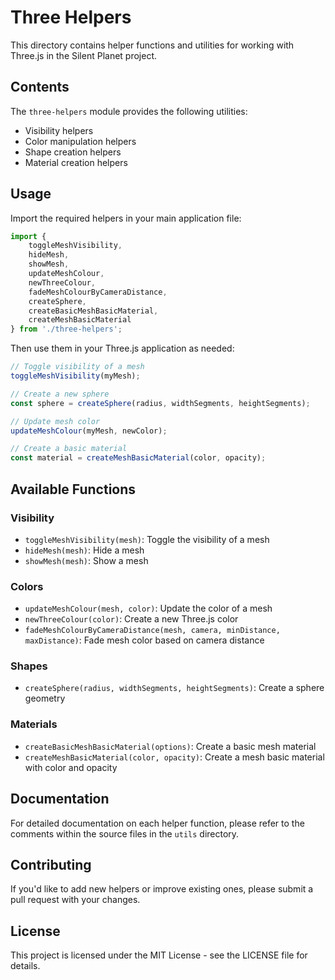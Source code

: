 # Three Helpers

This directory contains helper functions and utilities for working with Three.js in the Silent Planet project.

## Contents

The `three-helpers` module provides the following utilities:

- Visibility helpers
- Color manipulation helpers
- Shape creation helpers
- Material creation helpers

## Usage

Import the required helpers in your main application file:

```javascript
import {
    toggleMeshVisibility,
    hideMesh,
    showMesh,
    updateMeshColour,
    newThreeColour,
    fadeMeshColourByCameraDistance,
    createSphere,
    createBasicMeshBasicMaterial,
    createMeshBasicMaterial
} from './three-helpers';
```

Then use them in your Three.js application as needed:

```javascript
// Toggle visibility of a mesh
toggleMeshVisibility(myMesh);

// Create a new sphere
const sphere = createSphere(radius, widthSegments, heightSegments);

// Update mesh color
updateMeshColour(myMesh, newColor);

// Create a basic material
const material = createMeshBasicMaterial(color, opacity);
```

## Available Functions

### Visibility

- `toggleMeshVisibility(mesh)`: Toggle the visibility of a mesh
- `hideMesh(mesh)`: Hide a mesh
- `showMesh(mesh)`: Show a mesh

### Colors

- `updateMeshColour(mesh, color)`: Update the color of a mesh
- `newThreeColour(color)`: Create a new Three.js color
- `fadeMeshColourByCameraDistance(mesh, camera, minDistance, maxDistance)`: Fade mesh color based on camera distance

### Shapes

- `createSphere(radius, widthSegments, heightSegments)`: Create a sphere geometry

### Materials

- `createBasicMeshBasicMaterial(options)`: Create a basic mesh material
- `createMeshBasicMaterial(color, opacity)`: Create a mesh basic material with color and opacity

## Documentation

For detailed documentation on each helper function, please refer to the comments within the source files in the `utils` directory.

## Contributing

If you'd like to add new helpers or improve existing ones, please submit a pull request with your changes.

## License

This project is licensed under the MIT License - see the LICENSE file for details.
